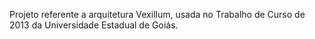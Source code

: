 Projeto referente a arquitetura Vexillum, usada no Trabalho de Curso de 2013 da Universidade Estadual de Goiás.
